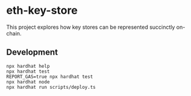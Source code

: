 # eth-key-store

This project explores how key stores can be represented succinctly on-chain.

## Development

```shell
npx hardhat help
npx hardhat test
REPORT_GAS=true npx hardhat test
npx hardhat node
npx hardhat run scripts/deploy.ts
```
